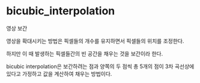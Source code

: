 # bicubic_interpolation

영상 보간

영상을 확대시키는 방법은 픽셀들의 개수를 유지하면서 픽셀들의 위치를 조정한다.

하지만 이 때 발생하는 픽셀들간의 빈 공간을 채우는 것을 보간이라 한다.

bicubic interpolation은 보간하려는 점과 양쪽의 두 점씩 총 5개의 점이 3차 곡선상에 있다고 가정하고 값을 계산하여 채우는 방법이다. 

